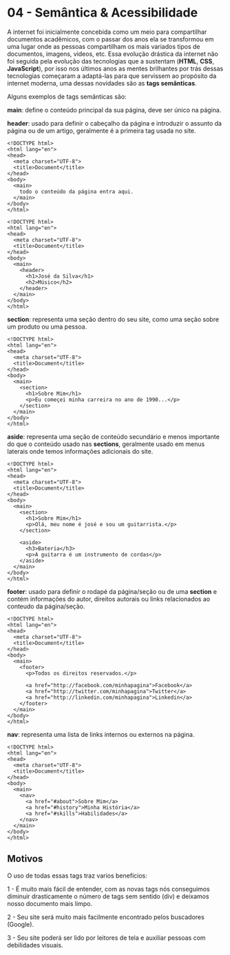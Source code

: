 # 04 - Semântica & Acessibilidade

A internet foi inicialmente concebida como um meio para compartilhar documentos acadêmicos, com o passar dos anos ela se transformou em uma lugar onde as pessoas compartilham os mais variados tipos de documentos, imagens, videos, etc. Essa evolução drástica da internet não foi seguida pela evolução das tecnologias que a sustentam \(**HTML**, **CSS**, **JavaScript**\), por isso nos últimos anos as mentes brilhantes por trás dessas tecnologias começaram a adaptá-las para que servissem ao propósito da internet moderna, uma dessas novidades são as **tags semânticas**.

Alguns exemplos de tags semânticas são:

**main**: define o conteúdo principal da sua página, deve ser único na página.

**header**: usado para definir o cabeçalho da página e introduzir o assunto da página ou de um artigo, geralmente é a primeira tag usada no site.

```text
<!DOCTYPE html>
<html lang="en">
<head>
  <meta charset="UTF-8">
  <title>Document</title>
</head>
<body>
  <main>
    todo o conteúdo da página entra aqui.
  </main>
</body>
</html>
```

```text
<!DOCTYPE html>
<html lang="en">
<head>
  <meta charset="UTF-8">
  <title>Document</title>
</head>
<body>
  <main>
    <header>
      <h1>José da Silva</h1>
      <h2>Músico</h2>
    </header>
  </main>
</body>
</html>
```

**section**: representa uma seção dentro do seu site, como uma seção sobre um produto ou uma pessoa.

```text
<!DOCTYPE html>
<html lang="en">
<head>
  <meta charset="UTF-8">
  <title>Document</title>
</head>
<body>
  <main>
    <section>
      <h1>Sobre Mim</h1>
      <p>Eu começei minha carreira no ano de 1990...</p>
    </section>
  </main>
</body>
</html>
```

**aside**: representa uma seção de conteúdo secundário e menos importante do que o conteúdo usado nas **sections**, geralmente usado em menus laterais onde temos informações adicionais do site.

```text
<!DOCTYPE html>
<html lang="en">
<head>
  <meta charset="UTF-8">
  <title>Document</title>
</head>
<body>
  <main>
    <section>
      <h1>Sobre Mim</h1>
      <p>Olá, meu nome é josé e sou um guitarrista.</p>
    </section>

    <aside>
      <h3>Bateria</h3>
      <p>A guitarra é um instrumento de cordas</p>
    </aside>
  </main>
</body>
</html>
```

**footer**: usado para definir o rodapé da página/seção ou de uma **section** e contém informações do autor, direitos autorais ou links relacionados ao conteudo da página/seção.

```text
<!DOCTYPE html>
<html lang="en">
<head>
  <meta charset="UTF-8">
  <title>Document</title>
</head>
<body>
  <main>
    <footer>
      <p>Todos os direitos reservados.</p>

      <a href="http://facebook.com/minhapagina">Facebook</a>
      <a href="http://twitter.com/minhapagina">Twitter</a>
      <a href="http://linkedin.com/minhapagina">Linkedin</a>
    </footer>
  </main>
</body>
</html>
```

**nav**: representa uma lista de links internos ou externos na página.

```text
<!DOCTYPE html>
<html lang="en">
<head>
  <meta charset="UTF-8">
  <title>Document</title>
</head>
<body>
  <main>
    <nav>
      <a href="#about">Sobre Mim</a>
      <a href="#history">Minha História</a>
      <a href="#skills">Habilidades</a>
    </nav>
  </main>
</body>
</html>
```

## Motivos

O uso de todas essas tags traz varios benefícios:

1 - É muito mais fácil de entender, com as novas tags nós conseguimos diminuir drasticamente o número de tags sem sentido \(div\) e deixamos nosso documento mais limpo.

2 - Seu site será muito mais facilmente encontrado pelos buscadores \(Google\).

3 - Seu site poderá ser lido por leitores de tela e auxiliar pessoas com debilidades visuais.

